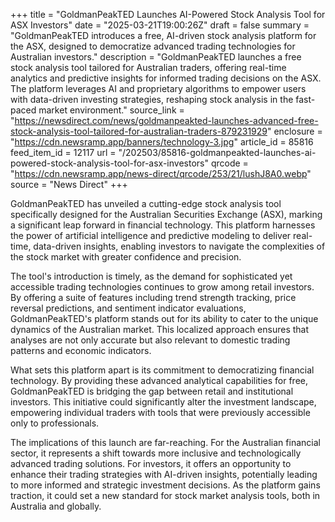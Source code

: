 +++
title = "GoldmanPeakTED Launches AI-Powered Stock Analysis Tool for ASX Investors"
date = "2025-03-21T19:00:26Z"
draft = false
summary = "GoldmanPeakTED introduces a free, AI-driven stock analysis platform for the ASX, designed to democratize advanced trading technologies for Australian investors."
description = "GoldmanPeakTED launches a free stock analysis tool tailored for Australian traders, offering real-time analytics and predictive insights for informed trading decisions on the ASX. The platform leverages AI and proprietary algorithms to empower users with data-driven investing strategies, reshaping stock analysis in the fast-paced market environment."
source_link = "https://newsdirect.com/news/goldmanpeakted-launches-advanced-free-stock-analysis-tool-tailored-for-australian-traders-879231929"
enclosure = "https://cdn.newsramp.app/banners/technology-3.jpg"
article_id = 85816
feed_item_id = 12117
url = "/202503/85816-goldmanpeakted-launches-ai-powered-stock-analysis-tool-for-asx-investors"
qrcode = "https://cdn.newsramp.app/news-direct/qrcode/253/21/lushJ8A0.webp"
source = "News Direct"
+++

<p>GoldmanPeakTED has unveiled a cutting-edge stock analysis tool specifically designed for the Australian Securities Exchange (ASX), marking a significant leap forward in financial technology. This platform harnesses the power of artificial intelligence and predictive modeling to deliver real-time, data-driven insights, enabling investors to navigate the complexities of the stock market with greater confidence and precision.</p><p>The tool's introduction is timely, as the demand for sophisticated yet accessible trading technologies continues to grow among retail investors. By offering a suite of features including trend strength tracking, price reversal predictions, and sentiment indicator evaluations, GoldmanPeakTED's platform stands out for its ability to cater to the unique dynamics of the Australian market. This localized approach ensures that analyses are not only accurate but also relevant to domestic trading patterns and economic indicators.</p><p>What sets this platform apart is its commitment to democratizing financial technology. By providing these advanced analytical capabilities for free, GoldmanPeakTED is bridging the gap between retail and institutional investors. This initiative could significantly alter the investment landscape, empowering individual traders with tools that were previously accessible only to professionals.</p><p>The implications of this launch are far-reaching. For the Australian financial sector, it represents a shift towards more inclusive and technologically advanced trading solutions. For investors, it offers an opportunity to enhance their trading strategies with AI-driven insights, potentially leading to more informed and strategic investment decisions. As the platform gains traction, it could set a new standard for stock market analysis tools, both in Australia and globally.</p>